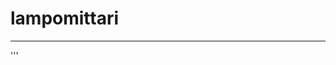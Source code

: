 # lampomittari
---
'''
<html>
    <head>
      <script type="text/javascript" src="https://www.gstatic.com/charts/loader.js"></script>
      <script type="text/javascript">
        google.charts.load('current', {'packages':['corechart']});
        google.charts.setOnLoadCallback(drawChart);
      

        async function drawChart() {

         let url='https://api.thingspeak.com/channels/1527799/feeds.json?results=20';
         
         const fetchResults = await fetch(url);
         const jsonResults = await fetchResults.json();
         const feedsResults = jsonResults.feeds;

         let editRows = [['Pvm','lämpötila']];

                  
         //let editRows='';
         for (const i in feedsResults) {
             editRows.push([feedsResults[i].created_at, parseInt(feedsResults[i].field2.split('.')[0])]);
           //  editRows +=" "+ feedsResults[i].field1.split('.')[0];
         }
         document.getElementById("resultTable").innerHTML = editRows;

        var data = google.visualization.arrayToDataTable( editRows);

        
        let editRows2 = [['Pvm', 'ilmankosteus']];
        for (const i in feedsResults) {
             editRows2.push([feedsResults[i].created_at, parseInt(feedsResults[i].field1.split('.')[0])]);
        }
        var data2 = google.visualization.arrayToDataTable( editRows2);
        document.getElementById("resultTable").innerHTML = editRows2;
        

        let editRows3 = [['Pvm', 'Dew_point']];
        for (const i in feedsResults) {
             editRows3.push([feedsResults[i].created_at, parseInt(feedsResults[i].field3.split('.')[0])]);
        }
        var data3 = google.visualization.arrayToDataTable( editRows3);
       document.getElementById("resultTable").innerHTML = editRows3;
        
        let editRows4 = [['Pvm', 'Heat_index']];
        for (const i in feedsResults) {
             editRows4.push([feedsResults[i].created_at, parseInt(feedsResults[i].field4.split('.')[0])]);
        }
        var data4 = google.visualization.arrayToDataTable( editRows4);
        document.getElementById("resultTable").innerHTML = editRows4;
        
    
      //  var data = google.visualization.arrayToDataTable([
        //  ['Pvm','lämpötila'],
       //   ['1.10', +11],
       //   ['2.10', +7],
       //   ['3.10', +12],
       //   ['4.10',  +4]
       // ]);
     // var data2 = google.visualization.arrayToDataTable([
        //  ['Pvm', 'ilmankosteus'],
        //  ['1.10',  54],
        //  ['2.10',  42],
        //  ['3.10',  60],
        //  ['4.10',  52]
       //]);
      
          var options = {
            title: 'Lämpötila',
            curveType: 'function',
            legend: { position: 'bottom' }
          };
          var options2 = {
            title: 'Ilmankosteus',
            curveType: 'function',
            legend: { position: 'bottom' }
          };
          var options3 = {
           title: 'Dew_point',
           curveType: 'function',
           legend: { position: 'bottom' }
          };
          var options4 = {
            title: 'Heat_index',
            curveType: 'function',
            legend: { position: 'bottom' }
          };
          var chart = new google.visualization.LineChart(document.getElementById('lampotila'));
          chart.draw(data, options);
          var chart2 = new google.visualization.AreaChart(document.getElementById('ilmankosteus'));
          chart2.draw(data2, options2);
          var chart3 = new google.visualization.LineChart(document.getElementById('Dew_point'));
          chart3.draw(data3, options3);
          var chart4 = new google.visualization.AreaChart(document.getElementById('Heat_index'));
          chart4.draw(data4, options4);
          //setTimeout w3Scool 
          setTimeout(drawChart,3000)
        }
      </script>
    </head>
    <body>
        <div id="resultTable"></div>
        <div id="lampotila" style="width: 900px; height: 500px"></div>
        <div id="ilmankosteus" style="width: 900px; height: 500px"></div>
        <div id="Dew_point" style="width: 900px; height: 500px"></div>
        <div id="Heat_index" style="width: 900px; height: 500px"></div>
    </body>
    </body>
  </html>
'''
||

![Kaavio] (main/lampomittarin kaaviokuvat.jpg)

||
